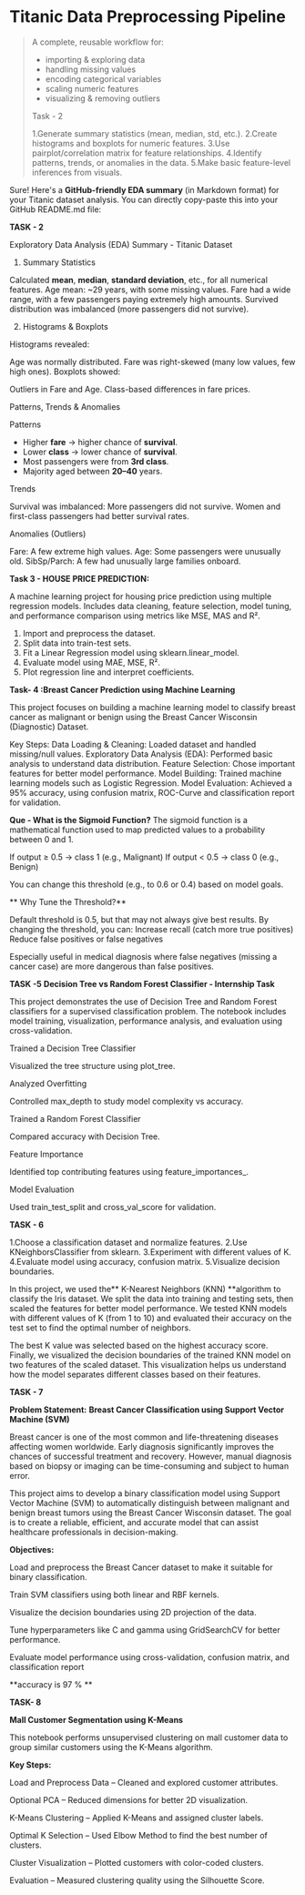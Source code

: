 # Titanic Data Preprocessing Pipeline

> A complete, reusable workflow for:
> - importing & exploring data  
> - handling missing values  
> - encoding categorical variables  
> - scaling numeric features  
> - visualizing & removing outliers
>
>Task - 2
>
> 1.Generate summary statistics (mean, median, std, etc.).
2.Create histograms and boxplots for numeric features.
3.Use pairplot/correlation matrix for feature relationships.
4.Identify patterns, trends, or anomalies in the data.
5.Make basic feature-level inferences from visuals.



Sure! Here's a **GitHub-friendly EDA summary** (in Markdown format) for your Titanic dataset analysis. You can directly copy-paste this into your GitHub README.md file:


**TASK - 2**

Exploratory Data Analysis (EDA) Summary - Titanic Dataset

1. Summary Statistics

Calculated **mean**, **median**, **standard deviation**, etc., for all numerical features.
  Age mean: \~29 years, with some missing values.
  Fare had a wide range, with a few passengers paying extremely high amounts.
  Survived distribution was imbalanced (more passengers did not survive).


2. Histograms & Boxplots

Histograms revealed:

  Age was normally distributed.
    Fare was right-skewed (many low values, few high ones).
  Boxplots showed:

  Outliers in Fare and Age.
  Class-based differences in fare prices.

 Patterns, Trends & Anomalies

Patterns

* Higher **fare** → higher chance of **survival**.
* Lower **class** → lower chance of **survival**.
* Most passengers were from **3rd class**.
* Majority aged between **20–40** years.

Trends

Survival was imbalanced: More passengers did not survive.
Women and first-class passengers had better survival rates.

 Anomalies (Outliers)

Fare: A few extreme high values.
Age: Some passengers were unusually old.
SibSp/Parch: A few had unusually large families onboard.


**Task 3 - HOUSE PRICE PREDICTION:**

A machine learning project for housing price prediction using multiple regression models. Includes data cleaning, feature selection, model tuning, and performance comparison using metrics like MSE, MAS and R².

1. Import and preprocess the dataset.
2. Split data into train-test sets.
3. Fit a Linear Regression model using sklearn.linear_model.
4. Evaluate model using MAE, MSE, R².
5. Plot regression line and interpret coefficients.
   

**Task- 4 :Breast Cancer Prediction using Machine Learning**

This project focuses on building a machine learning model to classify breast cancer as malignant or benign using the Breast Cancer Wisconsin (Diagnostic) Dataset.

Key Steps:
Data Loading & Cleaning: Loaded dataset and handled missing/null values.
Exploratory Data Analysis (EDA): Performed basic analysis to understand data distribution.
Feature Selection: Chose important features for better model performance.
Model Building: Trained machine learning models such as Logistic Regression.
Model Evaluation: Achieved a 95% accuracy, using confusion matrix, ROC-Curve and classification report for validation.

**Que - What is the Sigmoid Function?**
The sigmoid function is a mathematical function used to map predicted values to a probability between 0 and 1.
​
 
If output ≥ 0.5 → class 1 (e.g., Malignant)
If output < 0.5 → class 0 (e.g., Benign)

You can change this threshold (e.g., to 0.6 or 0.4) based on model goals.

** Why Tune the Threshold?**

Default threshold is 0.5, but that may not always give best results.
By changing the threshold, you can:
Increase recall (catch more true positives)
Reduce false positives or false negatives

Especially useful in medical diagnosis where false negatives (missing a cancer case) are more dangerous than false positives.


**TASK -5**
**Decision Tree vs Random Forest Classifier - Internship Task**

This project demonstrates the use of Decision Tree and Random Forest classifiers for a supervised classification problem. The notebook includes model training, visualization, performance analysis, and evaluation using cross-validation.

Trained a Decision Tree Classifier

Visualized the tree structure using plot_tree.

Analyzed Overfitting

Controlled max_depth to study model complexity vs accuracy.

Trained a Random Forest Classifier

Compared accuracy with Decision Tree.

Feature Importance

Identified top contributing features using feature_importances_.

Model Evaluation

Used train_test_split and cross_val_score for validation.





**TASK - 6**

1.Choose a classification dataset and normalize features.
2.Use KNeighborsClassifier from sklearn.
3.Experiment with different values of K.
4.Evaluate model using accuracy, confusion matrix.
5.Visualize decision boundaries.


In this project, we used the** K-Nearest Neighbors (KNN) **algorithm to classify the Iris dataset. We split the data into training and testing sets, then scaled the features for better model performance. We tested KNN models with different values of K (from 1 to 10) and evaluated their accuracy on the test set to find the optimal number of neighbors.

The best K value was selected based on the highest accuracy score. Finally, we visualized the decision boundaries of the trained KNN model on two features of the scaled dataset. This visualization helps us understand how the model separates different classes based on their features.









**TASK - 7**

 **Problem Statement:**
 **Breast Cancer Classification using Support Vector Machine (SVM)**

Breast cancer is one of the most common and life-threatening diseases affecting women worldwide. Early diagnosis significantly improves the chances of successful treatment and recovery. However, manual diagnosis based on biopsy or imaging can be time-consuming and subject to human error.

This project aims to develop a binary classification model using Support Vector Machine (SVM) to automatically distinguish between malignant and benign breast tumors using the Breast Cancer Wisconsin dataset. The goal is to create a reliable, efficient, and accurate model that can assist healthcare professionals in decision-making.

**Objectives:**

Load and preprocess the Breast Cancer dataset to make it suitable for binary classification.

Train SVM classifiers using both linear and RBF kernels.

Visualize the decision boundaries using 2D projection of the data.

Tune hyperparameters like C and gamma using GridSearchCV for better performance.

Evaluate model performance using cross-validation, confusion matrix, and classification report

**accuracy is 97 % **







**TASK- 8**

**Mall Customer Segmentation using K-Means**

This notebook performs unsupervised clustering on mall customer data to group similar customers using the K-Means algorithm.

**Key Steps:**

Load and Preprocess Data – Cleaned and explored customer attributes.

Optional PCA – Reduced dimensions for better 2D visualization.

K-Means Clustering – Applied K-Means and assigned cluster labels.

Optimal K Selection – Used Elbow Method to find the best number of clusters.

Cluster Visualization – Plotted customers with color-coded clusters.

Evaluation – Measured clustering quality using the Silhouette Score.
